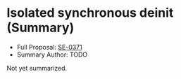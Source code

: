 # Isolated synchronous deinit (Summary)

* Full Proposal: [SE-0371](https://github.com/apple/swift-evolution/blob/main/proposals/0371-isolated-synchronous-deinit.md)
* Summary Author: TODO

Not yet summarized.
